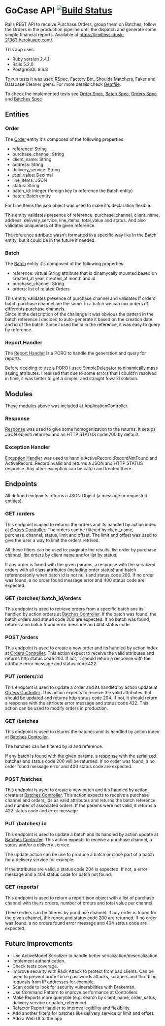# GoCase API [![Build Status](https://travis-ci.org/aranhaqg/go_case_challenge.svg?branch=master)](https://travis-ci.org/aranhaqg/go_case_challenge)

Rails REST API to receive Purchase Orders, group them on Batches, follow the Orders in the production pipeline until the dispatch and generate some simple financial reports.
Available at https://limitless-dusk-21363.herokuapp.com/.

This app uses:

* Ruby version 2.4.1
* Rails 5.2.0
* PostgreSQL 9.6.8

To run tests it was used RSpec, Factory Bot, Shoulda Matchers, Faker and Database Cleaner gems. For more details check [Gemfile](Gemfile).

To check the implemented tests see [Order Spec](/spec/models/order_spec.rb), [Batch Spec](/spec/models/order_spec.rb), [Orders Spec](/spec/requests/orders_spec.rb) and [Batches Spec](/spec/requests/batches_spec.rb)

## Entities
### Order

The [Order](/app/models/order.rb) entity it's composed of the following properties:

* reference: String 
* purchase_channel: String 
* client_name: String 
* address: String
* delivery_service: String
* total_value: Decimal 
* line_items: JSON 
* status: String
* batch_id: Integer (foreign key to reference the Batch entity)
* batch: Batch entity

For Line Items the json object was used to make it's declaration flexible.

This entity validates presence of reference, purchase_channel, client_name, address, delivery_service, line_items, total_value and status. And also validates uniqueness of the given reference.

The reference attribute wasn't formatted in a specific way like in the Batch entity, but it could be in the future if needed. 

### Batch

The [Batch](/app/models/batch.rb) entity it's composed of the following properties:

* reference: virtual String attribute that is dinamycally mounted based on created_at year, created_at month and id
* purchase_channel: String
* orders: list of related Orders

This entity validates presence of purchase channel and validates if orders' batch purchase channel are the same. In a batch we can mix orders of differents purchase channels.   
Since in the description of the challenge It was obvious the pattern in the batch reference I decided to auto-generate it based on the creation date and id of the batch. Since I used the id in the reference, it was easy to query by reference.


### Report Handler
The [Report Handler](/app/models/report_handler.rb) is a PORO to handle the generation and query for reports.

Before deciding to use a PORO I used SimpleDelegator to dinamically mass assing attributes. I realized that due to some errors that I couldt'n resolved in time, it was better to get a simpler and straight foward solution.  


## Modules
These modules above was included at ApplicationController.

### Response

[Response](/app/controllers/concerns/response.rb) was used to give some homogenization to the returns. It setups JSON objecti returned and an HTTP STATUS code 200 by default. 


### Exception Handler
[Exception Handler](/app/controllers/concerns/exception_handler.rb) was used to handle ActiveRecord::RecordNotFound and ActiveRecord::RecordInvalid and returns a JSON and HTTP STATUS response. Any other exception can be catch and treated there.



## Endpoints
All defined endpoints returns a JSON Object (a message or requested entities).

### GET /orders

This endpoint is used to returns the orders and its handled by action index at [Orders Controller](/app/controllers/orders_controller.rb). 
The orders can be filtered by client_name, purchase_channel, status, limit and offset. The limit and offset was used to give the user a way to limit the orders retrived. 

All these filters can be used to: paginate the results, list order by purchase channel, list orders by client name and/or list by status. 

If any order is found with the given params, a response with the serialized orders with all class attributes (including order status) and batch reference(only when batch id is not null) and status code 200. If no order was found, a no order found message error and 400 status code are expected.

### GET /batches/:batch_id/orders

This endpoint is used to retrieve orders from a specific batch ans its handled by action orders at [Batches Controller](/app/controllers/batches_controller.rb). If the batch was found, the batch orders and statud code 200 are expected. If no batch was found, returns a no batch found error messade and 404 status code.

### POST /orders 

This endpoint is used to create a new order and its handled by action index at [Orders Controller](/app/controllers/orders_controller.rb).
This action expect to receive the valid attributes and returns http status code 200. If not, it should return a response with the attribute error message and status code 422. 

### PUT /orders/:id

This endpoint is used to update a order and its handled by action update at [Orders Controller](/app/controllers/orders_controller.rb).
This action expects to receive the valid attributes that should be updated and returns http status code 204. If not, it should return a response with the attribute error message and status code 422. 
This action can be used to modify orders in production.

### GET /batches
This endpoint is used to returns the batches and its handled by action index at [Batches Controller](/app/controllers/batches_controller.rb). 

The batches can be filtered by id and reference. 

If any batch is found with the given params, a response with the serialized batches and status code 200 will be returned. If no order was found, a no order found message error and 400 status code are expected.

### POST /batches

This endpoint is used to create a new batch and it's handled by action create at [Batches Controller](/app/controllers/batches_controller.rb).
This action expects to receive a purchase channel and orders_ids as valid attributes and returns the batch reference and number of associated orders. If the params were not valid, it returns a 422 status code and error message.

### PUT /batches/:id

This endpoint is used to update a batch and its handled by action update at [Batches Controller](/app/controllers/batches_controller.rb). 
This action expects to receive a purchase channel, a status and/or a delivery service. 

The update action can be use to produce a batch or close part of a batch for a delivery service for example.

If the attributes are valid, a status code 204 is expected. If not, a error message and a 404 status code for batch not found.

### GET /reports/ 

This endpoint is used to return a report json object with a list of purchase channel with theirs orders, number of orders and total value per channel.

These orders can be filteres by purchase channel. If any order is found for the given channel, the report and status code 200 are returned. If no order was found, a no orders found error message and 404 status code are expected.

## Future Improvements

* Use ActiveModel Serializer to handle better serialization/deserialization.
* Implement authentication.
* Check tests coverage.
* Improve security with Rack Attack to protect from bad clients. Can be used to prevent brute-force passwords attacks, scrapers and throttling requests from IP addresses for example.
* Scan code to look for security vulnerabilities with Brakeman. 
* Use Command Pattern to improve performance at Controllers
* Make Reports more queryble (e.g. search by client_name, order_satus, delivery service or batch_reference)
* Refactor ReportHandler to improve legibility and flexibility.
* Add another filters for batches like delivery service or limit and offset.
* Add a Web UI to the app






